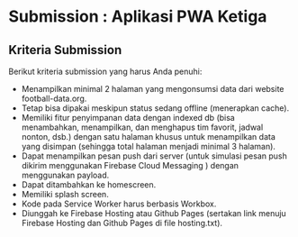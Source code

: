 # Submission : Aplikasi PWA Ketiga

## Kriteria Submission
Berikut kriteria submission yang harus Anda penuhi:

- Menampilkan minimal 2 halaman yang mengonsumsi data dari website football-data.org.
- Tetap bisa dipakai meskipun status sedang offline (menerapkan cache).
- Memiliki fitur penyimpanan data dengan indexed db (bisa menambahkan, menampilkan, dan menghapus tim favorit, jadwal
 nonton, dsb.) dengan satu halaman khusus untuk menampilkan data yang disimpan (sehingga total halaman menjadi minimal 3 halaman).
- Dapat menampilkan pesan push dari server (untuk simulasi pesan push dikirim menggunakan Firebase Cloud Messaging
) dengan menggunakan payload. 
- Dapat ditambahkan ke homescreen.
- Memiliki splash screen.
- Kode pada Service Worker harus berbasis Workbox.
- Diunggah ke Firebase Hosting atau Github Pages (sertakan link menuju Firebase Hosting dan Github Pages di file hosting.txt).


